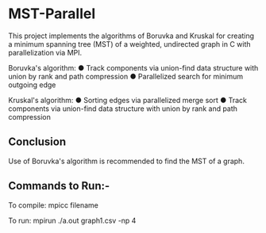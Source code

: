 # MST-Parallel

This project implements the algorithms of Boruvka and Kruskal for creating a minimum spanning tree (MST) of a weighted, undirected graph in C with parallelization via MPI.

Boruvka's algorithm:
● Track components via union-find data structure with union by rank and path compression
● Parallelized search for minimum outgoing edge

Kruskal's algorithm:
● Sorting edges via parallelized merge sort
● Track components via union-find data structure with union by rank and path compression

## Conclusion  

Use of Boruvka's algorithm is recommended to find the MST of a graph.

## Commands to Run:-

To compile:
mpicc filename

To run:
mpirun ./a.out graph1.csv -np 4
